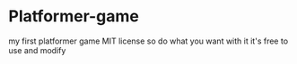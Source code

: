 # Platformer-game

my first platformer game MIT license so do what you want with it it's free to use and modify
